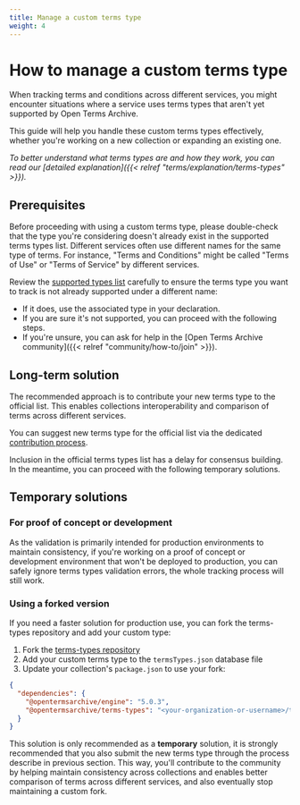 ```yaml
---
title: Manage a custom terms type
weight: 4
---
```


# How to manage a custom terms type

When tracking terms and conditions across different services, you might encounter situations where a service uses terms types that aren't yet supported by Open Terms Archive. 

This guide will help you handle these custom terms types effectively, whether you're working on a new collection or expanding an existing one.

_To better understand what terms types are and how they work, you can read our [detailed explanation]({{< relref "terms/explanation/terms-types" >}})._

## Prerequisites

Before proceeding with using a custom terms type, please double-check that the type you're considering doesn't already exist in the supported terms types list. Different services often use different names for the same type of terms. For instance, "Terms and Conditions" might be called "Terms of Use" or "Terms of Service" by different services.

Review the [supported types list](https://github.com/OpenTermsArchive/terms-types/blob/main/termsTypes.json) carefully to ensure the terms type you want to track is not already supported under a different name:

- If it does, use the associated type in your declaration.
- If you are sure it's not supported, you can proceed with the following steps.
- If you're unsure, you can ask for help in the [Open Terms Archive community]({{< relref "community/how-to/join" >}}).

## Long-term solution

The recommended approach is to contribute your new terms type to the official list. This enables collections interoperability and comparison of terms across different services.

You can suggest new terms type for the official list via the dedicated [contribution process](https://github.com/OpenTermsArchive/terms-types/blob/main/CONTRIBUTING.md#add-new-terms-types).

Inclusion in the official terms types list has a delay for consensus building. In the meantime, you can proceed with the following temporary solutions.

## Temporary solutions

### For proof of concept or development

As the validation is primarily intended for production environments to maintain consistency, if you're working on a proof of concept or development environment that won't be deployed to production, you can safely ignore terms types validation errors, the whole tracking process will still work.

### Using a forked version

If you need a faster solution for production use, you can fork the terms-types repository and add your custom type:

1. Fork the [terms-types repository](https://github.com/OpenTermsArchive/terms-types)
2. Add your custom terms type to the `termsTypes.json` database file
3. Update your collection's `package.json` to use your fork:

```json
{
  "dependencies": {
    "@opentermsarchive/engine": "5.0.3",
    "@opentermsarchive/terms-types": "<your-organization-or-username>/terms-types#main"
  }
}
```

This solution is only recommended as a **temporary** solution, it is strongly recommended that you also submit the new terms type through the process describe in previous section. This way, you'll contribute to the community by helping maintain consistency across collections and enables better comparison of terms across different services, and also eventually stop maintaining a custom fork.
